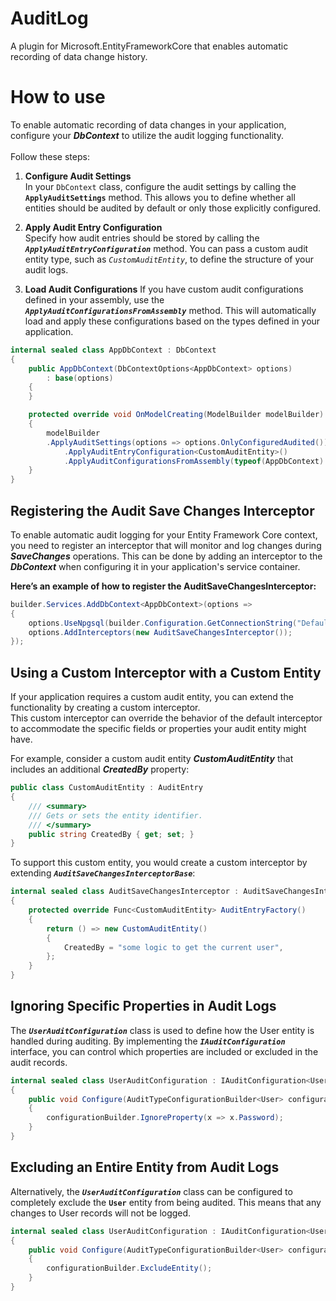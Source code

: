 # AuditLog

A plugin for Microsoft.EntityFrameworkCore that enables automatic recording of data change history.

# How to use

To enable automatic recording of data changes in your application, configure your **_DbContext_** to utilize the audit logging functionality.
\
\
Follow these steps:

1. **Configure Audit Settings** \
	In your `DbContext` class, configure the audit settings by calling the **`ApplyAuditSettings`** method. This allows you to define whether all entities should be audited by default or only those explicitly configured.

2. **Apply Audit Entry Configuration** \
   Specify how audit entries should be stored by calling the **_`ApplyAuditEntryConfiguration`_** method. You can pass a custom audit entity type, such as _`CustomAuditEntity`_, to define the structure of your audit logs.

3. **Load Audit Configurations**
   If you have custom audit configurations defined in your assembly, use the **_`ApplyAuditConfigurationsFromAssembly`_** method. This will automatically load and apply these configurations based on the types defined in your application.


```csharp
internal sealed class AppDbContext : DbContext
{
    public AppDbContext(DbContextOptions<AppDbContext> options)
        : base(options)
    {
    }

    protected override void OnModelCreating(ModelBuilder modelBuilder)
    {
        modelBuilder
	    .ApplyAuditSettings(options => options.OnlyConfiguredAudited())
            .ApplyAuditEntryConfiguration<CustomAuditEntity>()
            .ApplyAuditConfigurationsFromAssembly(typeof(AppDbContext).Assembly);
    }
}
```

## Registering the Audit Save Changes Interceptor

To enable automatic audit logging for your Entity Framework Core context,
you need to register an interceptor that will monitor and log changes during _**SaveChanges**_ operations.
This can be done by adding an interceptor to the **_DbContext_** when configuring it in your application's service container.

**Here’s an example of how to register the AuditSaveChangesInterceptor:**

```csharp
builder.Services.AddDbContext<AppDbContext>(options =>
{
	options.UseNpgsql(builder.Configuration.GetConnectionString("DefaultConnection"));
	options.AddInterceptors(new AuditSaveChangesInterceptor());
});
```

## Using a Custom Interceptor with a Custom Entity
If your application requires a custom audit entity, you can extend the functionality by creating a custom interceptor.\
This custom interceptor can override the behavior of the default interceptor to accommodate the specific fields or properties your audit entity might have.

For example, consider a custom audit entity _**CustomAuditEntity**_ that includes an additional _**CreatedBy**_ property:

```csharp
public class CustomAuditEntity : AuditEntry
{
    /// <summary>
    /// Gets or sets the entity identifier.
    /// </summary>
    public string CreatedBy { get; set; }
}
```
To support this custom entity, you would create a custom interceptor by extending **_`AuditSaveChangesInterceptorBase`_**:

```csharp
internal sealed class AuditSaveChangesInterceptor : AuditSaveChangesInterceptorBase<CustomAuditEntity>
{
    protected override Func<CustomAuditEntity> AuditEntryFactory()
    {
        return () => new CustomAuditEntity()
        {
            CreatedBy = "some logic to get the current user",
        };
    }
}
```


## Ignoring Specific Properties in Audit Logs

The **_`UserAuditConfiguration`_** class is used to define how the User entity is handled during auditing. By implementing the **_`IAuditConfiguration`<User>_** interface, you can control which properties are included or excluded in the audit records.

```csharp
internal sealed class UserAuditConfiguration : IAuditConfiguration<User>
{
    public void Configure(AuditTypeConfigurationBuilder<User> configurationBuilder)
    {
        configurationBuilder.IgnoreProperty(x => x.Password);
    }
}
```

## Excluding an Entire Entity from Audit Logs

Alternatively, the **_`UserAuditConfiguration`_** class can be configured to completely exclude the **`User`** entity from being audited. This means that any changes to User records will not be logged.

```csharp
internal sealed class UserAuditConfiguration : IAuditConfiguration<User>
{
    public void Configure(AuditTypeConfigurationBuilder<User> configurationBuilder)
    {
        configurationBuilder.ExcludeEntity();
    }
}
```


